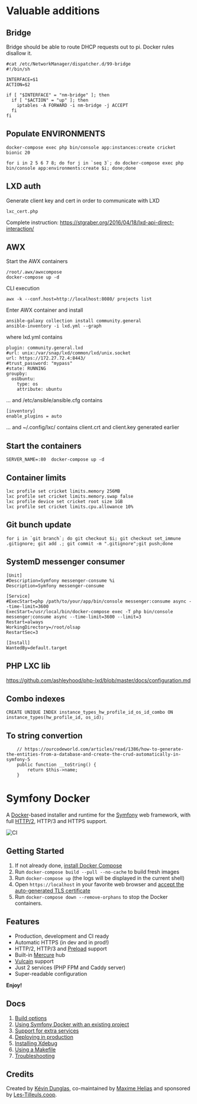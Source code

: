 # Valuable additions

## Bridge ###
Bridge should be able to route DHCP requests out to pi. Docker rules disallow it.
```
#cat /etc/NetworkManager/dispatcher.d/99-bridge
#!/bin/sh

INTERFACE=$1
ACTION=$2

if [ "$INTERFACE" = "nm-bridge" ]; then
  if [ "$ACTION" = "up" ]; then
    iptables -A FORWARD -i nm-bridge -j ACCEPT
  fi
fi
```
## Populate ENVIRONMENTS ##
```
docker-compose exec php bin/console app:instances:create cricket bionic 20

for i in 2 5 6 7 8; do for j in `seq 3`; do docker-compose exec php bin/console app:environments:create $i; done;done
```

## LXD auth ###
Generate client key and cert in order to communicate with LXD
```
lxc_cert.php
```
Complete instruction: https://stgraber.org/2016/04/18/lxd-api-direct-interaction/

## AWX
Start the AWX containers
```
/root/.awx/awxcompose
docker-compose up -d
```
CLI execution
```
awx -k --conf.host=http://localhost:8080/ projects list
```
Enter AWX container and install
```
ansible-galaxy collection install community.general
ansible-inventory -i lxd.yml --graph
```
where lxd.yml contains
```
plugin: community.general.lxd
#url: unix:/var/snap/lxd/common/lxd/unix.socket
url: https://172.27.72.4:8443/
#trust_password: "mypass"
#state: RUNNING
groupby:
  osUbuntu:
    type: os
    attribute: ubuntu
```
... and /etc/ansible/ansible.cfg contains 
```
[inventory]
enable_plugins = auto
```
... and ~/.config/lxc/ contains client.crt and client.key generated earlier

## Start the containers
```
SERVER_NAME=:80  docker-compose up -d
```

## Container limits
```
lxc profile set cricket limits.memory 256MB
lxc profile set cricket limits.memory.swap false
lxc profile device set cricket root size 1GB
lxc profile set cricket limits.cpu.allowance 10%
```

## Git bunch update
```
for i in `git branch`; do git checkout $i; git checkout set_immune .gitignore; git add .; git commit -m ".gitignore";git push;done
```

## SystemD messenger consumer
```
[Unit]
#Description=Symfony messenger-consume %i
Description=Symfony messenger-consume

[Service]
#ExecStart=php /path/to/your/app/bin/console messenger:consume async --time-limit=3600
ExecStart=/usr/local/bin/docker-compose exec -T php bin/console messenger:consume async --time-limit=3600 --limit=3
Restart=always
WorkingDirectory=/root/olsap
RestartSec=3

[Install]
WantedBy=default.target
```

## PHP LXC lib
https://github.com/ashleyhood/php-lxd/blob/master/docs/configuration.md

## Combo indexes
`CREATE UNIQUE INDEX instance_types_hw_profile_id_os_id_combo ON instance_types(hw_profile_id, os_id);`

## To string convertion
```
    // https://ourcodeworld.com/articles/read/1386/how-to-generate-the-entities-from-a-database-and-create-the-crud-automatically-in-symfony-5
    public function __toString() {
        return $this->name;
    }
```
# Symfony Docker

A [Docker](https://www.docker.com/)-based installer and runtime for the [Symfony](https://symfony.com) web framework, with full [HTTP/2](https://symfony.com/doc/current/weblink.html), HTTP/3 and HTTPS support.

![CI](https://github.com/dunglas/symfony-docker/workflows/CI/badge.svg)

## Getting Started

1. If not already done, [install Docker Compose](https://docs.docker.com/compose/install/)
2. Run `docker-compose build --pull --no-cache` to build fresh images
3. Run `docker-compose up` (the logs will be displayed in the current shell)
4. Open `https://localhost` in your favorite web browser and [accept the auto-generated TLS certificate](https://stackoverflow.com/a/15076602/1352334)
5. Run `docker-compose down --remove-orphans` to stop the Docker containers.

## Features

* Production, development and CI ready
* Automatic HTTPS (in dev and in prod!)
* HTTP/2, HTTP/3 and [Preload](https://symfony.com/doc/current/web_link.html) support
* Built-in [Mercure](https://symfony.com/doc/current/mercure.html) hub
* [Vulcain](https://vulcain.rocks) support
* Just 2 services (PHP FPM and Caddy server)
* Super-readable configuration

**Enjoy!**

## Docs

1. [Build options](docs/build.md)
2. [Using Symfony Docker with an existing project](docs/existing-project.md)
3. [Support for extra services](docs/extra-services.md)
4. [Deploying in production](docs/production.md)
5. [Installing Xdebug](docs/xdebug.md)
6. [Using a Makefile](docs/makefile.md)
7. [Troubleshooting](docs/troubleshooting.md)

## Credits

Created by [Kévin Dunglas](https://dunglas.fr), co-maintained by [Maxime Helias](https://twitter.com/maxhelias) and sponsored by [Les-Tilleuls.coop](https://les-tilleuls.coop).
